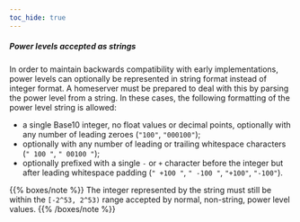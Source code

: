 ```yaml
---
toc_hide: true
---
```


##### Power levels accepted as strings

In order to maintain backwards compatibility with early implementations,
power levels can optionally be represented in string format instead of
integer format. A homeserver must be prepared to deal with this by parsing
the power level from a string. In these cases, the following formatting of the
power level string is allowed:

* a single Base10 integer, no float values or decimal points, optionally with
  any number of leading zeroes (`"100"`, `"000100"`);
* optionally with any number of leading or trailing whitespace characters (`" 100 "`,
  `" 00100 "`);
* optionally prefixed with a single `-` or `+` character before the integer
  but after leading whitespace padding (`" +100 "`, `" -100 "`, `"+100"`,
  `"-100"`).

{{% boxes/note %}}
The integer represented by the string must still be within the `[-2^53, 2^53)`
range accepted by normal, non-string, power level values.
{{% /boxes/note %}}
